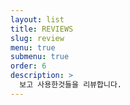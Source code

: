 ```yaml
---
layout: list
title: REVIEWS
slug: review
menu: true
submenu: true
order: 6
description: >
  보고 사용한것들을 리뷰합니다. 
---
```

